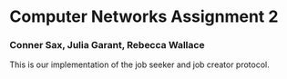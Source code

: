 # Computer Networks Assignment 2
### Conner Sax, Julia Garant, Rebecca Wallace

This is our implementation of the job seeker and job creator protocol.
